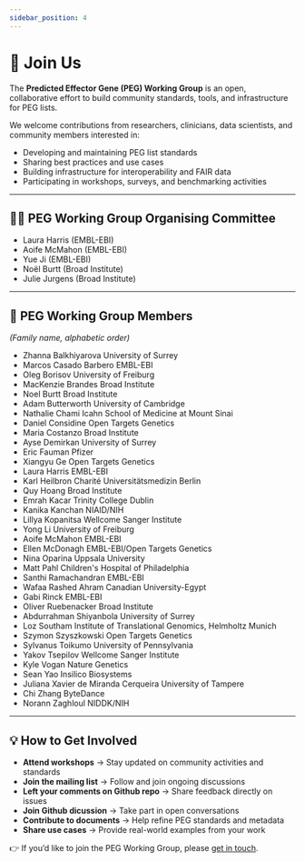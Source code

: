 ```yaml
---
sidebar_position: 4
---
```


# 🙌 Join Us  

The **Predicted Effector Gene (PEG) Working Group** is an open, collaborative effort to build community standards, tools, and infrastructure for PEG lists.  

We welcome contributions from researchers, clinicians, data scientists, and community members interested in:  
- Developing and maintaining PEG list standards  
- Sharing best practices and use cases  
- Building infrastructure for interoperability and FAIR data  
- Participating in workshops, surveys, and benchmarking activities  

---

## 👩‍🔬 PEG Working Group Organising Committee  

- Laura Harris (EMBL-EBI)  
- Aoife McMahon (EMBL-EBI)  
- Yue Ji (EMBL-EBI)  
- Noël Burtt (Broad Institute)  
- Julie Jurgens (Broad Institute)  

---

## 👥 PEG Working Group Members  

*(Family name, alphabetic order)*  
- Zhanna Balkhiyarova	University of Surrey
- Marcos Casado Barbero	EMBL-EBI
- Oleg Borisov	University of Freiburg
- MacKenzie Brandes	Broad Institute
- Noel Burtt	Broad Institute
- Adam Butterworth	University of Cambridge
- Nathalie Chami	Icahn School of Medicine at Mount Sinai
- Daniel Considine	Open Targets Genetics
- Maria Costanzo	Broad Institute
- Ayse Demirkan	University of Surrey
- Eric Fauman	Pfizer
- Xiangyu Ge	Open Targets Genetics
- Laura Harris	EMBL-EBI
- Karl Heilbron	Charité Universitätsmedizin Berlin
- Quy Hoang	Broad Institute
- Emrah Kacar	Trinity College Dublin
- Kanika Kanchan	NIAID/NIH
- Lillya Kopanitsa	Wellcome Sanger Institute
- Yong Li	University of Freiburg
- Aoife McMahon	EMBL-EBI
- Ellen McDonagh	EMBL-EBI/Open Targets Genetics
- Nina Oparina	Uppsala University
- Matt Pahl	Children's Hospital of Philadelphia
- Santhi Ramachandran	EMBL-EBI
- Wafaa Rashed	Ahram Canadian University-Egypt
- Gabi Rinck	EMBL-EBI
- Oliver Ruebenacker	Broad Institute
- Abdurrahman Shiyanbola	University of Surrey
- Loz Southam	Institute of Translational Genomics, Helmholtz Munich
- Szymon Szyszkowski	Open Targets Genetics
- Sylvanus Toikumo	University of Pennsylvania
- Yakov Tsepilov	Wellcome Sanger Institute
- Kyle Vogan	Nature Genetics
- Sean Yao	Insilico Biosystems
- Juliana Xavier de Miranda Cerqueira    	University of Tampere
- Chi Zhang	ByteDance
- Norann Zaghloul	NIDDK/NIH

---

## 💡 How to Get Involved  

- **Attend workshops** → Stay updated on community activities and standards
- **Join the mailing list** → Follow and join ongoing discussions
- **Left your comments on Github repo** → Share feedback directly on issues
- **Join Github dicussion** → Take part in open conversations
- **Contribute to documents** → Help refine PEG standards and metadata
- **Share use cases** → Provide real-world examples from your work

👉 If you’d like to join the PEG Working Group, please [get in touch](mailto:peg-wg@ebi.ac.uk).  
